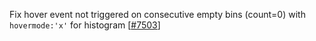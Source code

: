 Fix hover event not triggered on consecutive empty bins (count=0) with `hovermode:'x'` for histogram [[#7503](https://github.com/plotly/plotly.js/pull/7503)]
